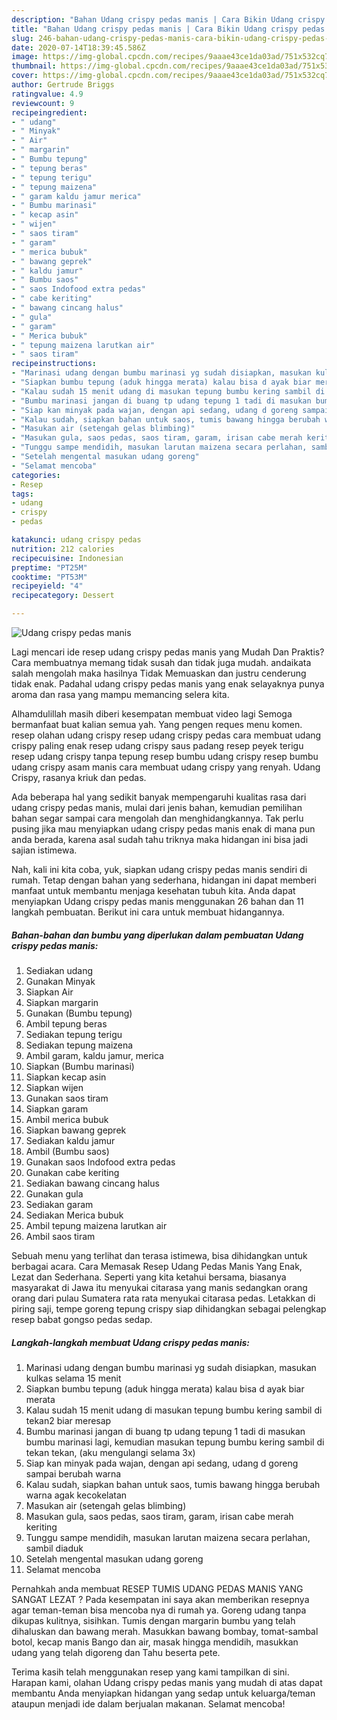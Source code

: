 ```yaml
---
description: "Bahan Udang crispy pedas manis | Cara Bikin Udang crispy pedas manis Yang Sempurna"
title: "Bahan Udang crispy pedas manis | Cara Bikin Udang crispy pedas manis Yang Sempurna"
slug: 246-bahan-udang-crispy-pedas-manis-cara-bikin-udang-crispy-pedas-manis-yang-sempurna
date: 2020-07-14T18:39:45.586Z
image: https://img-global.cpcdn.com/recipes/9aaae43ce1da03ad/751x532cq70/udang-crispy-pedas-manis-foto-resep-utama.jpg
thumbnail: https://img-global.cpcdn.com/recipes/9aaae43ce1da03ad/751x532cq70/udang-crispy-pedas-manis-foto-resep-utama.jpg
cover: https://img-global.cpcdn.com/recipes/9aaae43ce1da03ad/751x532cq70/udang-crispy-pedas-manis-foto-resep-utama.jpg
author: Gertrude Briggs
ratingvalue: 4.9
reviewcount: 9
recipeingredient:
- " udang"
- " Minyak"
- " Air"
- " margarin"
- " Bumbu tepung"
- " tepung beras"
- " tepung terigu"
- " tepung maizena"
- " garam kaldu jamur merica"
- " Bumbu marinasi"
- " kecap asin"
- " wijen"
- " saos tiram"
- " garam"
- " merica bubuk"
- " bawang geprek"
- " kaldu jamur"
- " Bumbu saos"
- " saos Indofood extra pedas"
- " cabe keriting"
- " bawang cincang halus"
- " gula"
- " garam"
- " Merica bubuk"
- " tepung maizena larutkan air"
- " saos tiram"
recipeinstructions:
- "Marinasi udang dengan bumbu marinasi yg sudah disiapkan, masukan kulkas selama 15 menit"
- "Siapkan bumbu tepung (aduk hingga merata) kalau bisa d ayak biar merata"
- "Kalau sudah 15 menit udang di masukan tepung bumbu kering sambil di tekan2 biar meresap"
- "Bumbu marinasi jangan di buang tp udang tepung 1 tadi di masukan bumbu marinasi lagi, kemudian masukan tepung bumbu kering sambil di tekan tekan, (aku mengulangi selama 3x)"
- "Siap kan minyak pada wajan, dengan api sedang, udang d goreng sampai berubah warna"
- "Kalau sudah, siapkan bahan untuk saos, tumis bawang hingga berubah warna agak kecokelatan"
- "Masukan air (setengah gelas blimbing)"
- "Masukan gula, saos pedas, saos tiram, garam, irisan cabe merah keriting"
- "Tunggu sampe mendidih, masukan larutan maizena secara perlahan, sambil diaduk"
- "Setelah mengental masukan udang goreng"
- "Selamat mencoba"
categories:
- Resep
tags:
- udang
- crispy
- pedas

katakunci: udang crispy pedas 
nutrition: 212 calories
recipecuisine: Indonesian
preptime: "PT25M"
cooktime: "PT53M"
recipeyield: "4"
recipecategory: Dessert

---
```



![Udang crispy pedas manis](https://img-global.cpcdn.com/recipes/9aaae43ce1da03ad/751x532cq70/udang-crispy-pedas-manis-foto-resep-utama.jpg)

Lagi mencari ide resep udang crispy pedas manis yang Mudah Dan Praktis? Cara membuatnya memang tidak susah dan tidak juga mudah. andaikata salah mengolah maka hasilnya Tidak Memuaskan dan justru cenderung tidak enak. Padahal udang crispy pedas manis yang enak selayaknya punya aroma dan rasa yang mampu memancing selera kita.

Alhamdulillah masih diberi kesempatan membuat video lagi Semoga bermanfaat buat kalian semua yah. Yang pengen reques menu komen. resep olahan udang crispy resep udang crispy pedas cara membuat udang crispy paling enak resep udang crispy saus padang resep peyek terigu resep udang crispy tanpa tepung resep bumbu udang crispy resep bumbu udang crispy asam manis cara membuat udang crispy yang renyah. Udang Crispy, rasanya kriuk dan pedas.

Ada beberapa hal yang sedikit banyak mempengaruhi kualitas rasa dari udang crispy pedas manis, mulai dari jenis bahan, kemudian pemilihan bahan segar sampai cara mengolah dan menghidangkannya. Tak perlu pusing jika mau menyiapkan udang crispy pedas manis enak di mana pun anda berada, karena asal sudah tahu triknya maka hidangan ini bisa jadi sajian istimewa.


Nah, kali ini kita coba, yuk, siapkan udang crispy pedas manis sendiri di rumah. Tetap dengan bahan yang sederhana, hidangan ini dapat memberi manfaat untuk membantu menjaga kesehatan tubuh kita. Anda dapat menyiapkan Udang crispy pedas manis menggunakan 26 bahan dan 11 langkah pembuatan. Berikut ini cara untuk membuat hidangannya.

<!--inarticleads1-->

##### Bahan-bahan dan bumbu yang diperlukan dalam pembuatan Udang crispy pedas manis:

1. Sediakan  udang
1. Gunakan  Minyak
1. Siapkan  Air
1. Siapkan  margarin
1. Gunakan  (Bumbu tepung)
1. Ambil  tepung beras
1. Sediakan  tepung terigu
1. Sediakan  tepung maizena
1. Ambil  garam, kaldu jamur, merica
1. Siapkan  (Bumbu marinasi)
1. Siapkan  kecap asin
1. Siapkan  wijen
1. Gunakan  saos tiram
1. Siapkan  garam
1. Ambil  merica bubuk
1. Siapkan  bawang geprek
1. Sediakan  kaldu jamur
1. Ambil  (Bumbu saos)
1. Gunakan  saos Indofood extra pedas
1. Gunakan  cabe keriting
1. Sediakan  bawang cincang halus
1. Gunakan  gula
1. Sediakan  garam
1. Sediakan  Merica bubuk
1. Ambil  tepung maizena larutkan air
1. Ambil  saos tiram


Sebuah menu yang terlihat dan terasa istimewa, bisa dihidangkan untuk berbagai acara. Cara Memasak Resep Udang Pedas Manis Yang Enak, Lezat dan Sederhana. Seperti yang kita ketahui bersama, biasanya masyarakat di Jawa itu menyukai citarasa yang manis sedangkan orang orang dari pulau Sumatera rata rata menyukai citarasa pedas. Letakkan di piring saji, tempe goreng tepung crispy siap dihidangkan sebagai pelengkap resep babat gongso pedas sedap. 

<!--inarticleads2-->

##### Langkah-langkah membuat Udang crispy pedas manis:

1. Marinasi udang dengan bumbu marinasi yg sudah disiapkan, masukan kulkas selama 15 menit
1. Siapkan bumbu tepung (aduk hingga merata) kalau bisa d ayak biar merata
1. Kalau sudah 15 menit udang di masukan tepung bumbu kering sambil di tekan2 biar meresap
1. Bumbu marinasi jangan di buang tp udang tepung 1 tadi di masukan bumbu marinasi lagi, kemudian masukan tepung bumbu kering sambil di tekan tekan, (aku mengulangi selama 3x)
1. Siap kan minyak pada wajan, dengan api sedang, udang d goreng sampai berubah warna
1. Kalau sudah, siapkan bahan untuk saos, tumis bawang hingga berubah warna agak kecokelatan
1. Masukan air (setengah gelas blimbing)
1. Masukan gula, saos pedas, saos tiram, garam, irisan cabe merah keriting
1. Tunggu sampe mendidih, masukan larutan maizena secara perlahan, sambil diaduk
1. Setelah mengental masukan udang goreng
1. Selamat mencoba


Pernahkah anda membuat RESEP TUMIS UDANG PEDAS MANIS YANG SANGAT LEZAT ? Pada kesempatan ini saya akan memberikan resepnya agar teman-teman bisa mencoba nya di rumah ya. Goreng udang tanpa dikupas kulitnya, sisihkan. Tumis dengan margarin bumbu yang telah dihaluskan dan bawang merah. Masukkan bawang bombay, tomat-sambal botol, kecap manis Bango dan air, masak hingga mendidih, masukkan udang yang telah digoreng dan Tahu beserta pete. 

Terima kasih telah menggunakan resep yang kami tampilkan di sini. Harapan kami, olahan Udang crispy pedas manis yang mudah di atas dapat membantu Anda menyiapkan hidangan yang sedap untuk keluarga/teman ataupun menjadi ide dalam berjualan makanan. Selamat mencoba!

